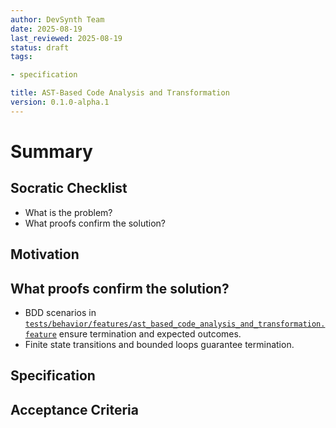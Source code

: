 ```yaml
---
author: DevSynth Team
date: 2025-08-19
last_reviewed: 2025-08-19
status: draft
tags:

- specification

title: AST-Based Code Analysis and Transformation
version: 0.1.0-alpha.1
---
```


<!--
Required metadata fields:
- author: document author
- date: creation date
- last_reviewed: last review date
- status: draft | review | published
- tags: search keywords
- title: short descriptive name
- version: specification version
-->

# Summary

## Socratic Checklist
- What is the problem?
- What proofs confirm the solution?

## Motivation

## What proofs confirm the solution?
- BDD scenarios in [`tests/behavior/features/ast_based_code_analysis_and_transformation.feature`](../../tests/behavior/features/ast_based_code_analysis_and_transformation.feature) ensure termination and expected outcomes.
- Finite state transitions and bounded loops guarantee termination.


## Specification

## Acceptance Criteria
